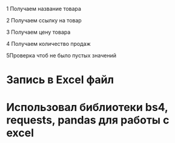 1 Получаем название товара

2 Получаем ссылку на товар

3 Получаем цену товара

4 Получаем количество продаж


5Проверка чтоб не было пустых значений
# Запись в Excel файл

# Использовал библиотеки bs4, requests, pandas для работы с excel
